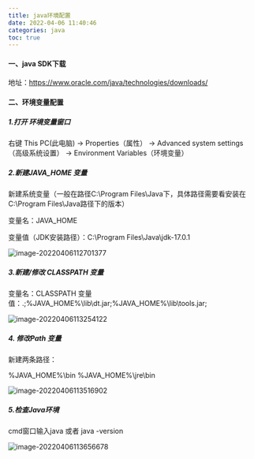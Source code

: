 ```yaml
---
title: java环境配置
date: 2022-04-06 11:40:46
categories: java
toc: true
---
```


#### 一、java SDK下载

地址：https://www.oracle.com/java/technologies/downloads/

#### 二、环境变量配置

##### 1.打开 环境变量窗口

右键 This PC(此电脑) -> Properties（属性） -> Advanced system settings（高级系统设置） -> Environment Variables（环境变量）

<!--more-->

##### 2.新建JAVA_HOME 变量

新建系统变量（一般在路径C:\Program Files\Java下，具体路径需要看安装在C:\Program Files\Java路径下的版本）

变量名：JAVA_HOME

变量值（JDK安装路径）：C:\Program Files\Java\jdk-17.0.1

![image-20220406112701377](http://r61ygz0f5.hn-bkt.clouddn.com/image-20220406112701377.png)

##### 3.新建/修改 CLASSPATH 变量

变量名：CLASSPATH
变量值：.;%JAVA_HOME%\lib\dt.jar;%JAVA_HOME%\lib\tools.jar;

![image-20220406113254122](http://r61ygz0f5.hn-bkt.clouddn.com/image-20220406113254122.png)

##### 4. 修改Path 变量

新建两条路径：

%JAVA_HOME%\bin
%JAVA_HOME%\jre\bin

![image-20220406113516902](http://r61ygz0f5.hn-bkt.clouddn.com/image-20220406113516902.png)

##### 5.检查Java环境

cmd窗口输入java 或者 java -version

![image-20220406113656678](http://r61ygz0f5.hn-bkt.clouddn.com/image-20220406113656678.png)
